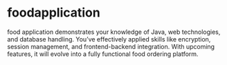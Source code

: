 # foodapplication
food application demonstrates your knowledge of Java, web technologies, and database handling. You’ve effectively applied skills like encryption, session management, and frontend-backend integration. With upcoming features, it will evolve into a fully functional food ordering platform.
